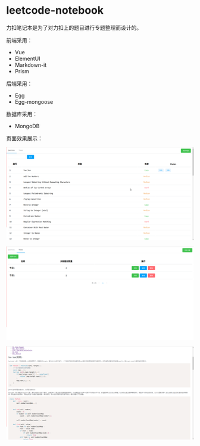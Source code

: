 # leetcode-notebook

力扣笔记本是为了对力扣上的题目进行专题整理而设计的。

前端采用：

* Vue
* ElementUI
* Markdown-it
* Prism

后端采用：

* Egg
* Egg-mongoose

数据库采用：

* MongoDB

页面效果展示：

![问题页面](./images/questions.png)

![专题页面](./images/themes.png)

![专题详情](./images/themeDetail.png)
